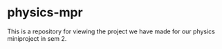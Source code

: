 # physics-mpr

This is a repository for viewing the project we have made for our physics miniproject in sem 2.
